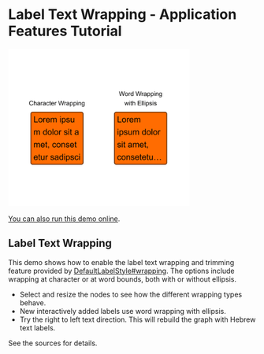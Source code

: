 # Label Text Wrapping - Application Features Tutorial

<img src="../../resources/image/tutorial3step15.png" alt="demo-thumbnail" height="320"/>

[You can also run this demo online](https://live.yworks.com/demos/03-tutorial-application-features/label-text-wrapping/index.html).

## Label Text Wrapping

This demo shows how to enable the label text wrapping and trimming feature provided by [DefaultLabelStyle#wrapping](https://docs.yworks.com/yfileshtml/#/api/DefaultLabelStyle#wrapping). The options include wrapping at character or at word bounds, both with or without ellipsis.

- Select and resize the nodes to see how the different wrapping types behave.
- New interactively added labels use word wrapping with ellipsis.
- Try the right to left text direction. This will rebuild the graph with Hebrew text labels.

See the sources for details.

